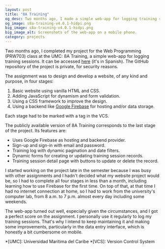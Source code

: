 ```yaml
---
layout: post
title: "8A Training"
og_desc: Two months ago, I made a simple web-app for logging training sessions.
og_image: s8a-training-v4.0.1-hidpi.png
big_image: s8a-training-v4.0.1-hidpi.png
big_image_alt: Screenshots of the web-app on a mobile phone.
category: projects
---
```


Two months ago, I completed my project for the Web Programming (PRW703) class at the UMC: 8A Training, a simple web-app for logging training sessions. It can be accessed [here](https://s8a-training.web.app/) (it's in Spanish). The GitHub repository of the project is private, for security reasons.

The assignment was to design and develop a website, of any kind and purpose, in four stages:
1. Basic website using vanilla HTML and CSS.
2. Adding JavaScript for dynamism and form validation.
3. Using a CSS framework to improve the design.
4. Using a backend like [Google Firebase](https://firebase.google.com/) for hosting and/or data storage.

Each stage had to be marked with a tag in the VCS.

The publicly available version of 8A Training corresponds to the last stage of the project. Its features are:
- Uses Google Firebase as hosting and backend provider.
- Sign-up and sign-in with email and password.
- Training log with dynamic pagination and date filters.
- Dynamic forms for creating or updating training session records.
- Training session detail page with buttons to update or delete the record.

I started working on the project late in the semester because I was busy with other assignments and I hadn't decided what my website project would be, so I had to complete all four stages in less than a month, including learning how to use Firebase for the first time. On top of that, at that time I had no internet connection at home, so I had to work from the university's computer lab, from 8 a.m. to 7 p.m. almost every day including some weekends.

The web-app turned out well, especially given the circumstances, and I got a perfect score on the assignment. I personally use it regularly to log my training sessions. That's why I intend to keep maintaining it and making some improvements, particularly in the data entry interface, which is honestly a bit cumbersome on mobile.


*[UMC]: Universidad Marítima del Caribe
*[VCS]: Version Control System
